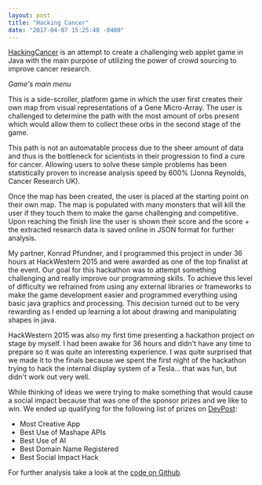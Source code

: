 ```yaml
--- 
layout: post 
title: "Hacking Cancer" 
date: "2017-04-07 15:25:48 -0400" 
---
```


[HackingCancer](https://github.com/Guppster/HackingCancer) is an attempt to 
create a challenging web applet game in Java with the main purpose of utilizing
the power of crowd sourcing to improve cancer research.

<amp-img width="98" height="50" layout="responsive" src="{{ site.baseurl }}/assets/images/hackingcancer.jpg" alt="HackingCancer's main menu"></amp-img> _Game's main menu_

This is a side-scroller, platform game in which the user first creates their
own map from visual representations of a Gene Micro-Array. The user is
challenged to determine the path with the most amount of orbs present which
would allow them to collect these orbs in the second stage of the game. 

This path is not an automatable process due to the sheer amount of data and
thus is the bottleneck for scientists in their progression to find a cure for
cancer.  Allowing users to solve these simple problems has been statistically
proven to increase analysis speed by 600% (Jonna Reynolds, Cancer Research UK).

Once the map has been created, the user is placed at the starting point on
their own map. The map is populated with many monsters that will kill the user
if they touch them to make the game challenging and competitive. Upon reaching
the finish line the user is shown their score and the score + the extracted
research data is saved online in JSON format for further analysis. 

My partner, Konrad Pfundner, and I programmed this project in under 36 hours at
HackWestern 2015 and were awarded as one of the top finalist at the event. Our
goal for this hackathon was to attempt something challenging and really improve
our programming skills. To achieve this level of difficulty we refrained from
using any external libraries or frameworks to make the game development easier
and programmed everything using basic java graphics and processing. This
decision turned out to be very rewarding as I ended up learning a lot about
drawing and manipulating shapes in java.

HackWestern 2015 was also my first time presenting a hackathon project on stage
by myself. I had been awake for 36 hours and didn't have any time to prepare so
it was quite an interesting experience. I was quite surprised that we made it
to the finals because we spent the first night of the hackathon trying to hack
the internal display system of a Tesla... that was fun, but didn't work out
very well. 

While thinking of ideas we were trying to make something that would cause a
social impact because that was one of the sponsor prizes and we like to win.
We ended up qualifying for the following list of prizes on
[DevPost](https://hackwestern.devpost.com/submissions/35020-hackingcancer):


* Most Creative App 
* Best Use of Mashape APIs 
* Best Use of AI 
* Best Domain Name Registered 
* Best Social Impact Hack


For further analysis take a look at the [code on
Github](https://github.com/Guppster/HackingCancer).
